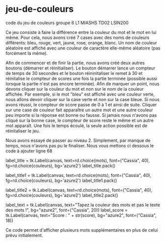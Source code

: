 # jeu-de-couleurs
code du jeu de couleurs groupe 6 L1 MIASHS TD02 LSIN200

Ce jeu consiste à faire la différence entre la couleur du mot et le mot en lui même.
Pour cela, nous avons créé 7 cases avec des noms de couleurs différents: bleu, rouge, vert, jaune, rose, orange, blanc. Un nom de couleur aléatoire est affiché avec une couleur de caractère elle-même aléatoire (pas forcément la même).

Afin de commencer et de finir la partie, nous avons créé deux autres boutons (démarrer et réinitialiser). Le bouton démarrer lance un compteur de temps de 30 secondes et le bouton réininitaliser le remet à 30 et réinitalise le compteur de scores une fois la partie terminée (possible aussi lorsque la partie n'est pas encore terminée).
Afin de marquer un point, nous devons cliquer sur la couleur du mot et non sur le nom de la couleur affichée.
Par exemple, si le mot "bleu" est affiché avec une couleur verte, nous allons devoir cliquer sur la case verte et non sur la case bleue.
Si nous avons réussi, le compteur de score passe de 0 à 1 et ainsi de suite.
Cliquer sur une case de couleur fait apparaître un autre mot et une autre couleur peu importe si la réponse est bonne ou fausse.
Si jamais nous n'avons pas cliqué sur la bonne case, le compteur de score reste le même et un autre mot apparaît.
Une fois le temps écoulé, la seule action possible est de réinitaliser le jeu.


Nous avons essayé de passer au niveau 2. Simplement, par manque de temps, nous n'avons pas pu le finaliser. Nous vous mettons ci dessous le code à ajouter ligne 68 

label_title = tk.Label(canvas, text=rd.choice(mots), font=("Cassia", 40), fg=rd.choice(couleurs), bg='azure2')
label_title.pack()

label_title1 = tk.Label(canvas, text=rd.choice(mots), font=("Cassia", 40), fg=rd.choice(couleurs), bg='azure2')
label_title1.pack()

label_title2 = tk.Label(canvas, text=rd.choice(mots), font=("Cassia", 40), fg=rd.choice(couleurs), bg='azure2')
label_title2.pack()

label_text = tk.Label(canvas, text="Tapez la couleur des mots et pas le texte des mots !", bg="azure2", font=("Cassia", 20))
label_score = tk.Label(canvas, text="Score : " + str(score), bg="azure2", font=("Cassia", 18))

Ce code permet d'afficher plusieurs mots supplémentaires en plus de celui prévu initialement. 


